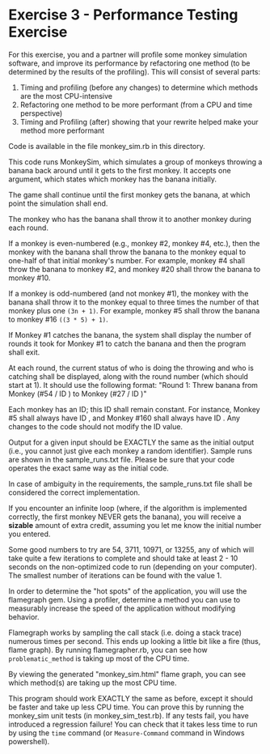 # Exercise 3 - Performance Testing Exercise

For this exercise, you and a partner will profile some monkey simulation software, and improve its performance by refactoring one method (to be determined by the results of the profiling).  This will consist of several parts:

1. Timing and profiling (before any changes) to determine which methods are the most CPU-intensive
3. Refactoring one method to be more performant (from a CPU and time perspective)
4. Timing and Profiling (after) showing that your rewrite helped make your method more performant

Code is available in the file monkey_sim.rb in this directory.

This code runs MonkeySim, which simulates a group of monkeys throwing a banana back around until it gets to the first monkey.  It accepts one argument, which states which monkey has the banana initially.

The game shall continue until the first monkey gets the banana, at which point the simulation shall end.

The monkey who has the banana shall throw it to another monkey during each round.

If a monkey is even-numbered (e.g., monkey #2, monkey #4, etc.), then the monkey with the banana shall throw the banana to the monkey equal to one-half of that initial monkey's number.  For example, monkey #4 shall throw the banana to monkey #2, and monkey #20 shall throw the banana to monkey #10.

If a monkey is odd-numbered (and not monkey #1), the monkey with the banana shall throw it to the monkey equal to three times the number of that monkey plus one `(3n + 1)`.  For example, monkey #5 shall throw the banana to monkey #16 `((3 * 5) + 1)`.

If Monkey #1 catches the banana, the system shall display the number of rounds it took for Monkey #1 to catch the banana and then the program shall exit.

At each round, the current status of who is doing the throwing and who is catching shall be displayed, along with the round number (which should start at 1).  It should use the following format: "Round 1: Threw banana from Monkey (#54 / ID ) to Monkey (#27 / ID )"

Each monkey has an ID; this ID shall remain constant.  For instance, Monkey #5 shall always have ID , and Monkey #160 shall always have ID .  Any changes to the code should not modify the ID value.

Output for a given input should be EXACTLY the same as the initial output (i.e., you cannot just give each  monkey a random identifier).  Sample runs are shown in the sample_runs.txt file.  Please be sure that your code operates the exact same way as the initial code.

In case of ambiguity in the requirements, the sample_runs.txt file shall be considered the correct implementation.

If you encounter an infinite loop (where, if the algorithm is implemented correctly, the first monkey NEVER gets the banana), you will receive a __sizable__ amount of extra credit, assuming you let me know the initial number you entered.

Some good numbers to try are 54, 3711, 10971, or 13255, any of which will take quite a few iterations to complete and should take at least 2 - 10 seconds on the non-optimized code to run (depending on your computer).  The smallest number of iterations can be found with the value 1. 

In order to determine the "hot spots" of the application, you will use the flamegraph gem.  Using a profiler, determine a method you can use to measurably increase the speed of the application without modifying behavior.

Flamegraph works by sampling the call stack (i.e. doing a stack trace) numerous times per second.  This ends up looking a little bit like a fire (thus, flame graph).  By running flamegrapher.rb, you can see how `problematic_method` is taking up most of the CPU time.

By viewing the generated "monkey_sim.html" flame graph, you can see which method(s) are taking up the most CPU time.  

This program should work EXACTLY the same as before, except it should be faster and take up less CPU time.  You can prove this by running the monkey_sim unit tests (in monkey_sim_test.rb).   If any tests fail, you have introduced a regression failure!  You can check that it takes less time to run by using the `time` command (or `Measure-Command` command in Windows powershell).


